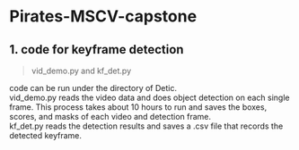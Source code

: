# Pirates-MSCV-capstone 

## 1. code for keyframe detection

> vid_demo.py and kf_det.py

code can be run under the directory of Detic.  
vid_demo.py reads the video data and does object detection on each single frame. This process takes about 10 hours to run and saves the boxes, scores, and masks of each video and detection frame.  
kf_det.py reads the detection results and saves a .csv file that records the detected keyframe.
